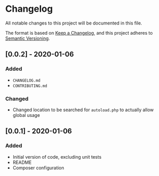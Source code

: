 # Changelog
All notable changes to this project will be documented in this file.

The format is based on [Keep a Changelog](https://keepachangelog.com/en/1.0.0/),
and this project adheres to [Semantic Versioning](https://semver.org/spec/v2.0.0.html).

## [0.0.2] - 2020-01-06
### Added
- `CHANGELOG.md`
- `CONTRIBUTING.md`

### Changed
- Changed location to be searched for `autoload.php` to actually allow global usage

## [0.0.1] - 2020-01-06
### Added
- Initial version of code, excluding unit tests
- README
- Composer configuration
